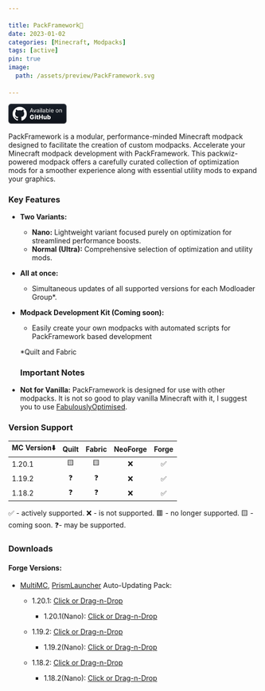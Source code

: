 ```yaml
---

title: PackFramework🧩
date: 2023-01-02
categories: [Minecraft, Modpacks]
tags: [active]
pin: true
image:
  path: /assets/preview/PackFramework.svg

---
```


<a href="https://github.com/Den4enko/PackFramework"><img alt="SourceCode" height="40" src="/assets/badges/github_vector.svg"></a>

PackFramework is a modular, performance-minded Minecraft modpack designed to facilitate the creation of custom modpacks. Accelerate your Minecraft modpack development with PackFramework. This packwiz-powered modpack offers a carefully curated collection of optimization mods for a smoother experience along with essential utility mods to expand your graphics.

### Key Features

* **Two Variants:**
  
  * **Nano:** Lightweight variant focused purely on optimization for streamlined performance boosts.
  * **Normal (Ultra):** Comprehensive selection of optimization and utility mods.

* **All at once:**
  
  * Simultaneous updates of all supported versions for each Modloader Group*.

* **Modpack Development Kit (Coming soon):**
  
  * Easily create your own modpacks with automated scripts for PackFramework based development
  
  *Quilt and Fabric
  
  ### Important Notes

* **Not for Vanilla:** PackFramework is designed for use with other modpacks. It is not so good to play vanilla Minecraft with it, I suggest you to use [FabulouslyOptimised](https://download.fo/).

### Version Support

| MC Version⬇️ | Quilt | Fabric | NeoForge | Forge |
| ------------ |:-----:|:------:|:--------:|:-----:|
| 1.20.1       | 🟨    | 🟨     | ❌        | ✅     |
| 1.19.2       | ❓     | ❓      | ❌        | ✅     |
| 1.18.2       | ❓     | ❓      | ❌        | ✅     |

✅ - actively supported. ❌ - is not supported. 🟥 - no longer supported. 🟨 - coming soon. ❓- may be supported.

### Downloads

#### Forge Versions:

- [MultiMC](https://multimc.org/), [PrismLauncher](https://prismlauncher.org/) Auto-Updating Pack:
  
  - 1.20.1: [Click or Drag-n-Drop](https://den4enko.github.io/PackFramework/downloads/mmc/PackFramework-Forge-1.20.1.zip)
    
    - 1.20.1(Nano): [Click or Drag-n-Drop](https://den4enko.github.io/PackFramework/downloads/mmc/PackFramework-Forge-1.20.1-nano.zip)
  
  - 1.19.2: [Click or Drag-n-Drop](https://den4enko.github.io/PackFramework/downloads/mmc/PackFramework-Forge-1.19.2.zip)
    
    - 1.19.2(Nano): [Click or Drag-n-Drop](https://den4enko.github.io/PackFramework/downloads/mmc/PackFramework-Forge-1.19.2-nano.zip)
  
  - 1.18.2: [Click or Drag-n-Drop](https://den4enko.github.io/PackFramework/downloads/mmc/PackFramework-Forge-1.18.2.zip)
    
    - 1.18.2(Nano): [Click or Drag-n-Drop](https://den4enko.github.io/PackFramework/downloads/mmc/PackFramework-Forge-1.18.2-nano.zip)

